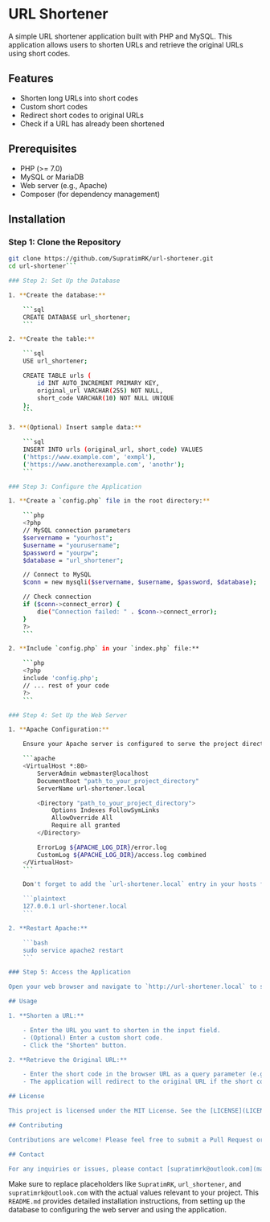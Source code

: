 # URL Shortener

A simple URL shortener application built with PHP and MySQL. This application allows users to shorten URLs and retrieve the original URLs using short codes.

## Features

- Shorten long URLs into short codes
- Custom short codes
- Redirect short codes to original URLs
- Check if a URL has already been shortened

## Prerequisites

- PHP (>= 7.0)
- MySQL or MariaDB
- Web server (e.g., Apache)
- Composer (for dependency management)

## Installation

### Step 1: Clone the Repository

```bash
git clone https://github.com/SupratimRK/url-shortener.git
cd url-shortener```

### Step 2: Set Up the Database

1. **Create the database:**

    ```sql
    CREATE DATABASE url_shortener;
    ```

2. **Create the table:**

    ```sql
    USE url_shortener;

    CREATE TABLE urls (
        id INT AUTO_INCREMENT PRIMARY KEY,
        original_url VARCHAR(255) NOT NULL,
        short_code VARCHAR(10) NOT NULL UNIQUE
    );
    ```

3. **(Optional) Insert sample data:**

    ```sql
    INSERT INTO urls (original_url, short_code) VALUES
    ('https://www.example.com', 'exmpl'),
    ('https://www.anotherexample.com', 'anothr');
    ```

### Step 3: Configure the Application

1. **Create a `config.php` file in the root directory:**

    ```php
    <?php
    // MySQL connection parameters
    $servername = "yourhost";
    $username = "yourusername";
    $password = "yourpw";
    $database = "url_shortener";

    // Connect to MySQL
    $conn = new mysqli($servername, $username, $password, $database);

    // Check connection
    if ($conn->connect_error) {
        die("Connection failed: " . $conn->connect_error);
    }
    ?>
    ```

2. **Include `config.php` in your `index.php` file:**

    ```php
    <?php
    include 'config.php';
    // ... rest of your code
    ?>
    ```

### Step 4: Set Up the Web Server

1. **Apache Configuration:**

    Ensure your Apache server is configured to serve the project directory. You can create a virtual host for the project in your Apache configuration:

    ```apache
    <VirtualHost *:80>
        ServerAdmin webmaster@localhost
        DocumentRoot "path_to_your_project_directory"
        ServerName url-shortener.local

        <Directory "path_to_your_project_directory">
            Options Indexes FollowSymLinks
            AllowOverride All
            Require all granted
        </Directory>

        ErrorLog ${APACHE_LOG_DIR}/error.log
        CustomLog ${APACHE_LOG_DIR}/access.log combined
    </VirtualHost>
    ```

    Don't forget to add the `url-shortener.local` entry in your hosts file:

    ```plaintext
    127.0.0.1 url-shortener.local
    ```

2. **Restart Apache:**

    ```bash
    sudo service apache2 restart
    ```

### Step 5: Access the Application

Open your web browser and navigate to `http://url-shortener.local` to start using the URL shortener.

## Usage

1. **Shorten a URL:**

    - Enter the URL you want to shorten in the input field.
    - (Optional) Enter a custom short code.
    - Click the "Shorten" button.

2. **Retrieve the Original URL:**

    - Enter the short code in the browser URL as a query parameter (e.g., `http://url-shortener.local?x=shortcode`).
    - The application will redirect to the original URL if the short code exists.

## License

This project is licensed under the MIT License. See the [LICENSE](LICENSE) file for details.

## Contributing

Contributions are welcome! Please feel free to submit a Pull Request or open an issue on GitHub.

## Contact

For any inquiries or issues, please contact [supratimrk@outlook.com](mailto:supratimrk@outlook.com).

```

Make sure to replace placeholders like `SupratimRK`, `url_shortener`, and `supratimrk@outlook.com` with the actual values relevant to your project. This `README.md` provides detailed installation instructions, from setting up the database to configuring the web server and using the application.